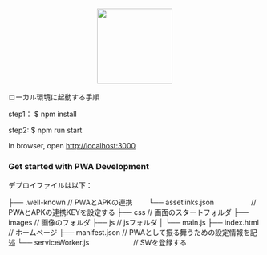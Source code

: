 ### <p align="center"><img width="150px" height="150px" src="https://raw.githubusercontent.com/gokulkrishh/demo-progressive-web-app/master/images/icons/android-chrome-192x192.png"></p>
ローカル環境に起動する手順

step1：
$ npm install

step2:
$ npm run start

In browser, open [http://localhost:3000](http://localhost:3000)


### Get started with PWA Development


デプロイファイルは以下：

├── .well-known                  // PWAとAPKの連携
　　└── assetlinks.json　　　　　 //  PWAとAPKの連携KEYを設定する
├── css                         // 画面のスタートフォルダ
├── images                      // 画像のフォルダ
├── js                          // jsフォルダ
│   └── main.js 
├── index.html                  // ホームページ
├── manifest.json               // PWAとして振る舞うための設定情報を記述
└── serviceWorker.js　　　　　　 // SWを登録する